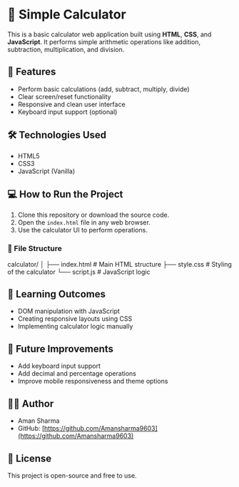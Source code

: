 # 🔢 Simple Calculator

This is a basic calculator web application built using **HTML**, **CSS**, and **JavaScript**. It performs simple arithmetic operations like addition, subtraction, multiplication, and division.

## 🚀 Features

- Perform basic calculations (add, subtract, multiply, divide)
- Clear screen/reset functionality
- Responsive and clean user interface
- Keyboard input support (optional)

## 🛠️ Technologies Used

- HTML5
- CSS3
- JavaScript (Vanilla)



## 💻 How to Run the Project

1. Clone this repository or download the source code.
2. Open the `index.html` file in any web browser.
3. Use the calculator UI to perform operations.

### 📁 File Structure

calculator/
│
├── index.html # Main HTML structure
├── style.css # Styling of the calculator
└── script.js # JavaScript logic

## 🧠 Learning Outcomes

- DOM manipulation with JavaScript
- Creating responsive layouts using CSS
- Implementing calculator logic manually

## 📌 Future Improvements

- Add keyboard input support
- Add decimal and percentage operations
- Improve mobile responsiveness and theme options

## 🙋‍♂️ Author

- Aman Sharma
- GitHub: [https://github.com/Amansharma9603](https://github.com/Amansharma9603)

## 📄 License

This project is open-source and free to use.
